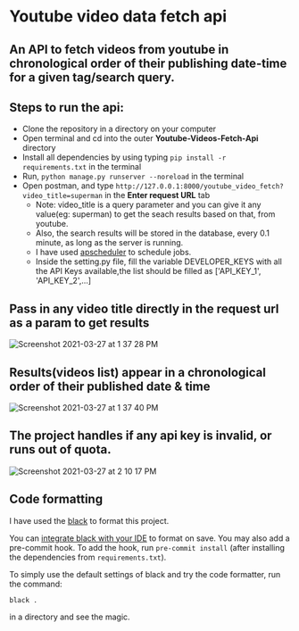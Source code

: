 # Youtube video data fetch api

## An API to fetch videos from youtube in chronological order of their publishing date-time for a given tag/search query.

## Steps to run the api:
  * Clone the repository in a directory on your computer
  * Open terminal and cd into the outer <b>Youtube-Videos-Fetch-Api</b> directory
  * Install all dependencies by using typing `pip install -r requirements.txt` in the terminal
  * Run, `python manage.py runserver --noreload` in the terminal
  * Open postman, and type `http://127.0.0.1:8000/youtube_video_fetch?video_title=superman` in the <b>Enter request URL</b> tab
    * Note: video_title is a query parameter and you can give it any value(eg: superman) to get the seach results based on that, from youtube.
    * Also, the search results will be stored in the database, every 0.1 minute, as long as the server is running.
    * I have used <a href='https://apscheduler.readthedocs.io/en/stable/userguide.html'>apscheduler</a> to schedule jobs.
    * Inside the setting.py file, fill the variable DEVELOPER_KEYS with all the API Keys available,the list should be filled as ['API_KEY_1', 'API_KEY_2',...]

## Pass in any video title directly in the request url as a param to get results
![Screenshot 2021-03-27 at 1 37 28 PM](https://user-images.githubusercontent.com/31995793/112714699-94da3600-8f01-11eb-8494-02c406b1956c.png)

## Results(videos list) appear in a chronological order of their published date & time
![Screenshot 2021-03-27 at 1 37 40 PM](https://user-images.githubusercontent.com/31995793/112714706-9ad01700-8f01-11eb-96a9-789845aba6bc.png)
  
  
## The project handles if any api key is invalid, or runs out of quota.
![Screenshot 2021-03-27 at 2 10 17 PM](https://user-images.githubusercontent.com/31995793/112715438-306da580-8f06-11eb-8d75-fa685b7b32a8.png)

## Code formatting

I have used the [black](https://black.readthedocs.io/en/stable/) to format this project.

You can [integrate black with your IDE](https://black.readthedocs.io/en/stable/editor_integration.html) to format on save. You may also add a pre-commit hook. To add the hook, run `pre-commit install` (after installing the dependencies from `requirements.txt`).

To simply use the default settings of black and try the code formatter, run the command:
```
black .
```
in a directory and see the magic.
